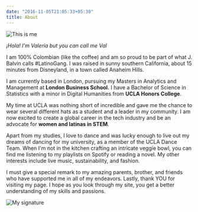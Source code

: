 ```yaml
---
date: "2016-11-05T21:05:33+05:30"
title: About
---
```


![This is me][1]

*¡Hola! I'm Valeria but you can call me Val*

I am 100% Colombian (like the coffee) and am so proud to be part of what J. Balvin calls #LatinoGang. I was raised in sunny southern California, about 15 minutes from Disneyland, in a town called Anaheim Hills.

I am currently based in London, pursuing my Masters in Analytics and Management at **London Business School.** I have a Bachelor of Science in Statistics with a minor in Digital Humanities from **UCLA Honors College**. 

My time at UCLA was nothing short of incredible and gave me the chance to wear several different hats as a student and a leader in my community. I am now excited to create a global career in the tech industry and be an advocate for **women and latinas in STEM**. 

Apart from my studies, I love to dance and was lucky enough to live out my dreams of dancing for my university, as a member of the UCLA Dance Team. When I'm not in the kitchen crafting an intricate veggie bowl, you can find me listening to my playlists on Spotify or reading a novel. My other interests include live music, sustainability, and fashion. 

I must give a special remark to my amazing parents, brother, and friends who have supported me in all of my endeavors. Lastly, thank YOU for visiting my page. I hope as you look through my site, you get a better understanding of my skills and passions.

![My signature][2]

[1]: /img/headshot.jpg
[2]: /img/valeriasignature.png
